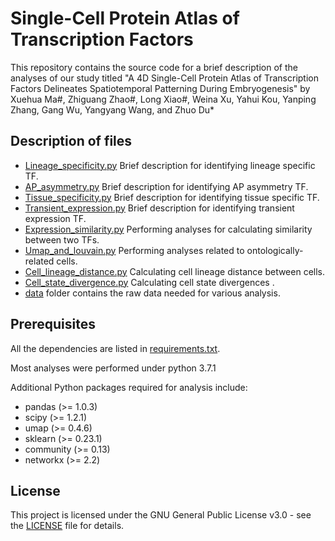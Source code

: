 # Single-Cell Protein Atlas of Transcription Factors

This repository contains the source code for a brief description of the analyses of our study titled "A 4D Single-Cell Protein Atlas of Transcription Factors Delineates  Spatiotemporal Patterning During Embryogenesis" by Xuehua Ma#, Zhiguang Zhao#, Long Xiao#, Weina Xu, Yahui Kou, Yanping Zhang, Gang Wu, Yangyang Wang, and Zhuo Du*  

## Description of files
- [Lineage_specificity.py](https://github.com/IGDB-DuLab/Zhao-TF/blob/main/Lineage_specificity.py)  Brief description for identifying lineage specific TF.
- [AP_asymmetry.py](https://github.com/IGDB-DuLab/Zhao-TF/blob/main/AP_asymmetry.py) Brief description for identifying AP asymmetry TF.
- [Tissue_specificity.py](https://github.com/IGDB-DuLab/Zhao-TF/blob/main/Tissue_specificity.py) Brief description for identifying tissue specific TF.
- [Transient_expression.py](https://github.com/IGDB-DuLab/Zhao-TF/blob/main/Transient_expression.py) Brief description for identifying transient expression TF.
- [Expression_similarity.py](https://github.com/IGDB-DuLab/Zhao-TF/blob/main/Expression_similarity.py) Performing analyses for calculating similarity between two TFs.
- [Umap_and_louvain.py](https://github.com/IGDB-DuLab/Zhao-TF/blob/main/Umap_and_louvain.py) Performing analyses related to ontologically-related cells.
- [Cell_lineage_distance.py](https://github.com/IGDB-DuLab/Zhao-TF/blob/main/Calculate_cell_lineage_distance.py) Calculating cell lineage distance between cells.
- [Cell_state_divergence.py](https://github.com/IGDB-DuLab/Zhao-TF/blob/main/Calculate_jensenshannon.py) Calculating cell state divergences .
- [data](https://github.com/IGDB-DuLab/Zhao-TF/blob/main/data) folder contains the raw data needed for various analysis.

## Prerequisites
All the dependencies are listed in [requirements.txt](https://github.com/genetics-dulab/scCAL/blob/main/requirements.txt). 

Most analyses were performed under python 3.7.1

Additional Python packages required for analysis include:

- pandas (>= 1.0.3)
- scipy (>= 1.2.1)
- umap (>= 0.4.6)
- sklearn (>= 0.23.1)
- community (>= 0.13)
- networkx (>= 2.2)

## License

This project is licensed under the GNU General Public License v3.0 - see the [LICENSE](https://github.com/genetics-dulab/scCAL/blob/main/LICENSE) file for details.

